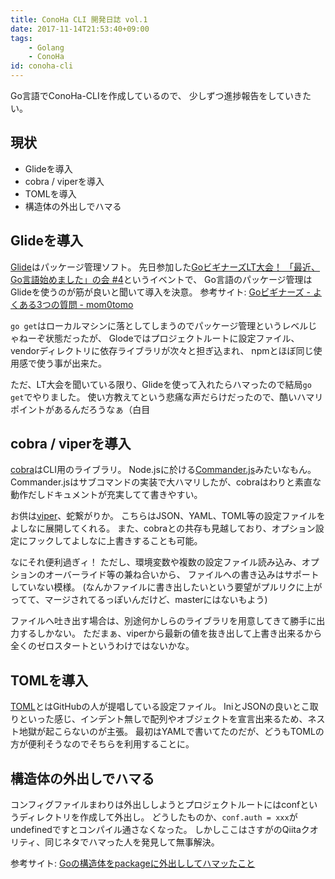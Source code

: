 ```yaml
---
title: ConoHa CLI 開発日誌 vol.1
date: 2017-11-14T21:53:40+09:00
tags:
    - Golang
    - ConoHa
id: conoha-cli
---
```


Go言語でConoHa-CLIを作成しているので、
少しずつ進捗報告をしていきたい。

## 現状

- Glideを導入
- cobra / viperを導入
- TOMLを導入
- 構造体の外出しでハマる

<!-- more -->

## Glideを導入

[Glide](https://github.com/Masterminds/glide)はパッケージ管理ソフト。
先日参加した[GoビギナーズLT大会！ 「最近、Go言語始めました」の会 #4](https://go-beginners.connpass.com/event/64866/)というイベントで、
Go言語のパッケージ管理はGlideを使うのが筋が良いと聞いて導入を決意。
参考サイト: [Goビギナーズ - よくある3つの質問 - mom0tomo](http://go-talks.appspot.com/github.com/mom0tomo/go-present/2017/10/go-beginners/present.slide#1)

`go get`はローカルマシンに落としてしまうのでパッケージ管理というレベルじゃねーぞ状態だったが、
Glodeではプロジェクトルートに設定ファイル、vendorディレクトリに依存ライブラリが次々と担ぎ込まれ、
npmとほぼ同じ使用感で使う事が出来た。

ただ、LT大会を聞いている限り、Glideを使って入れたらハマったので結局`go get`でやりました。
使い方教えてという悲痛な声だらけだったので、酷いハマリポイントがあるんだろうなぁ（白目

## cobra / viperを導入

[cobra](https://github.com/spf13/cobra#working-with-flags)はCLI用のライブラリ。
Node.jsに於ける[Commander.js](https://github.com/tj/commander.js)みたいなもん。
Commander.jsはサブコマンドの実装で大ハマリしたが、cobraはわりと素直な動作だしドキュメントが充実してて書きやすい。

お供は[viper](https://github.com/spf13/viper)、蛇繋がりか。
こちらはJSON、YAML、TOML等の設定ファイルをよしなに展開してくれる。
また、cobraとの共存も見越しており、オプション設定にフックしてよしなに上書きすることも可能。

なにそれ便利過ぎィ！
ただし、環境変数や複数の設定ファイル読み込み、オプションのオーバーライド等の兼ね合いから、
ファイルへの書き込みはサポートしていない模様。
(なんかファイルに書き出したいという要望がプルリクに上がってて、マージされてるっぽいんだけど、masterにはないもよう)

ファイルへ吐き出す場合は、別途何かしらのライブラリを用意してきて勝手に出力するしかない。
ただまぁ、viperから最新の値を抜き出して上書き出来るから全くのゼロスタートというわけではないかな。

## TOMLを導入

[TOML](https://godoc.org/github.com/BurntSushi/toml)とはGitHubの人が提唱している設定ファイル。
IniとJSONの良いとこ取りといった感じ、インデント無しで配列やオブジェクトを宣言出来るため、ネスト地獄が起こらないのが主張。
最初はYAMLで書いてたのだが、どうもTOMLの方が便利そうなのでそちらを利用することに。

## 構造体の外出しでハマる

コンフィグファイルまわりは外出ししようとプロジェクトルートにはconfというディレクトリを作成して外出し。
どうしたものか、`conf.auth = xxx`がundefinedですとコンパイル通さなくなった。
しかしここはさすがのQiitaクオリティ、同じネタでハマった人を発見して無事解決。

参考サイト: [Goの構造体をpackageに外出ししてハマッたこと](https://qiita.com/zurazurataicho/items/4a95e0daf0d960cfc2f7)
